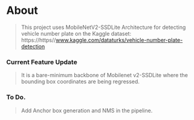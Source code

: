 # About

> This project uses MobileNetV2-SSDLite Architecture for detecting vehicle number plate on the Kaggle dataset: https://https//www.kaggle.com/dataturks/vehicle-number-plate-detection

### Current Feature Update
> It is a bare-minimum backbone of Mobilenet v2-SSDLite where the bounding box coordinates are being regressed.

### To Do.
> Add Anchor box generation and NMS in the pipeline.
